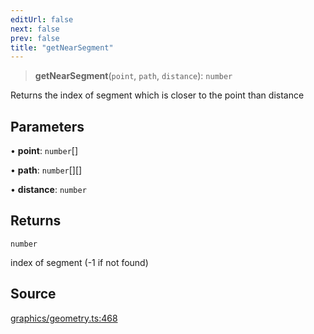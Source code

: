 ```yaml
---
editUrl: false
next: false
prev: false
title: "getNearSegment"
---
```


> **getNearSegment**(`point`, `path`, `distance`): `number`

Returns the index of segment which is closer to the point than distance

## Parameters

• **point**: `number`[]

• **path**: `number`[][]

• **distance**: `number`

## Returns

`number`

index of segment (-1 if not found)

## Source

[graphics/geometry.ts:468](https://github.com/dgmjs/dgmjs/blob/main/packages/core/src/graphics/geometry.ts#L468)
